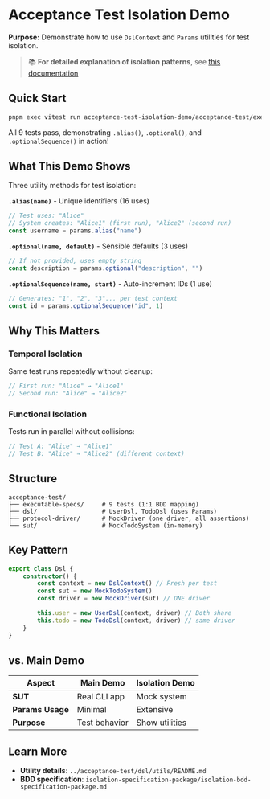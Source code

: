 # Acceptance Test Isolation Demo

**Purpose:** Demonstrate how to use `DslContext` and `Params` utilities for test isolation.

> 📚 **For detailed explanation of isolation patterns**, see [this documentation](../acceptance-test/dsl/utils/README.md)

## Quick Start

```bash
pnpm exec vitest run acceptance-test-isolation-demo/acceptance-test/executable-specs/isolation-demo.acceptance.spec.ts
```

All 9 tests pass, demonstrating `.alias()`, `.optional()`, and `.optionalSequence()` in action!

## What This Demo Shows

Three utility methods for test isolation:

**`.alias(name)`** - Unique identifiers (16 uses)

```typescript
// Test uses: "Alice"
// System creates: "Alice1" (first run), "Alice2" (second run)
const username = params.alias("name")
```

**`.optional(name, default)`** - Sensible defaults (3 uses)

```typescript
// If not provided, uses empty string
const description = params.optional("description", "")
```

**`.optionalSequence(name, start)`** - Auto-increment IDs (1 use)

```typescript
// Generates: "1", "2", "3"... per test context
const id = params.optionalSequence("id", 1)
```

## Why This Matters

### Temporal Isolation

Same test runs repeatedly without cleanup:

```typescript
// First run: "Alice" → "Alice1"
// Second run: "Alice" → "Alice2"
```

### Functional Isolation

Tests run in parallel without collisions:

```typescript
// Test A: "Alice" → "Alice1"
// Test B: "Alice" → "Alice2" (different context)
```

## Structure

```text
acceptance-test/
├── executable-specs/     # 9 tests (1:1 BDD mapping)
├── dsl/                  # UserDsl, TodoDsl (uses Params)
├── protocol-driver/      # MockDriver (one driver, all assertions)
└── sut/                  # MockTodoSystem (in-memory)
```

## Key Pattern

```typescript
export class Dsl {
    constructor() {
        const context = new DslContext() // Fresh per test
        const sut = new MockTodoSystem()
        const driver = new MockDriver(sut) // ONE driver

        this.user = new UserDsl(context, driver) // Both share
        this.todo = new TodoDsl(context, driver) // same driver
    }
}
```

## vs. Main Demo

| Aspect           | Main Demo     | Isolation Demo |
| ---------------- | ------------- | -------------- |
| **SUT**          | Real CLI app  | Mock system    |
| **Params Usage** | Minimal       | Extensive      |
| **Purpose**      | Test behavior | Show utilities |

## Learn More

- **Utility details**: `../acceptance-test/dsl/utils/README.md`
- **BDD specification**: `isolation-specification-package/isolation-bdd-specification-package.md`
